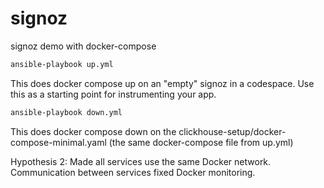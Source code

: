 # signoz
signoz demo with docker-compose 

```bash
ansible-playbook up.yml
```

This does docker compose up on an "empty" signoz in a codespace. Use this as a starting point for instrumenting your app.

```bash
ansible-playbook down.yml
```

This does docker compose down on the clickhouse-setup/docker-compose-minimal.yaml (the same docker-compose file from up.yml)

Hypothesis 2: Made all services use the same Docker network. Communication between services fixed Docker monitoring.
